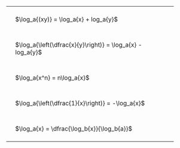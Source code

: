---
---

#  
<br>
<style type="text/css">
#T_d3230 th.col_heading {
  text-align: left;
  font-size: 1em;
}
#T_d3230 td {
  text-align: left;
  font-size: 1em;
  padding: 1.5em;
}
#T_d3230_row0_col0, #T_d3230_row1_col0, #T_d3230_row2_col0, #T_d3230_row3_col0, #T_d3230_row4_col0 {
  width: 400px;
  white-space: pre-wrap;
}
</style>
<table id="T_d3230">
  <thead>
  </thead>
  <tbody>
    <tr>
      <td id="T_d3230_row0_col0" class="data row0 col0" >$\log_a{(xy)} = \log_a{x} + log_a{y}$</td>
    </tr>
    <tr>
      <td id="T_d3230_row1_col0" class="data row1 col0" >$\log_a{\left(\dfrac{x}{y}\right)} = \log_a{x} - log_a{y}$</td>
    </tr>
    <tr>
      <td id="T_d3230_row2_col0" class="data row2 col0" >$\log_a{x^n} = n\log_a{x}$</td>
    </tr>
    <tr>
      <td id="T_d3230_row3_col0" class="data row3 col0" >$\log_a{\left(\dfrac{1}{x}\right)} = -\log_a{x}$</td>
    </tr>
    <tr>
      <td id="T_d3230_row4_col0" class="data row4 col0" >$\log_a{x} = \dfrac{\log_b{x}}{\log_b{a}}$</td>
    </tr>
  </tbody>
</table>
